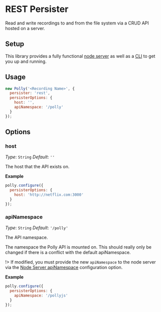 # REST Persister

Read and write recordings to and from the file system via a CRUD API hosted
on a server.

## Setup

This library provides a fully functional [node server](node-server/overview)
as well as a [CLI](cli/overview) to get you up and running.

## Usage

```js
new Polly('<Recording Name>', {
  persister: 'rest',
  persisterOptions: {
    host: '',
    apiNamespace: '/polly'
  }
});
```

## Options

### host

_Type_: `String`
_Default_: `''`

The host that the API exists on.

__Example__

```js
polly.configure({
  persisterOptions: {
    host: 'http://netflix.com:3000'
  }
});
```

### apiNamespace

_Type_: `String`
_Default_: `'/polly'`

The API namespace.

The namespace the Polly API is mounted on. This should really only be changed
if there is a conflict with the default apiNamespace.

!> If modified, you must provide the new `apiNamespace` to the node server
via the [Node Server apiNamespace](node-server/overview#apinamespace) configuration
option.

__Example__

```js
polly.configure({
  persisterOptions: {
    apiNamespace: '/pollyjs'
  }
});
```
